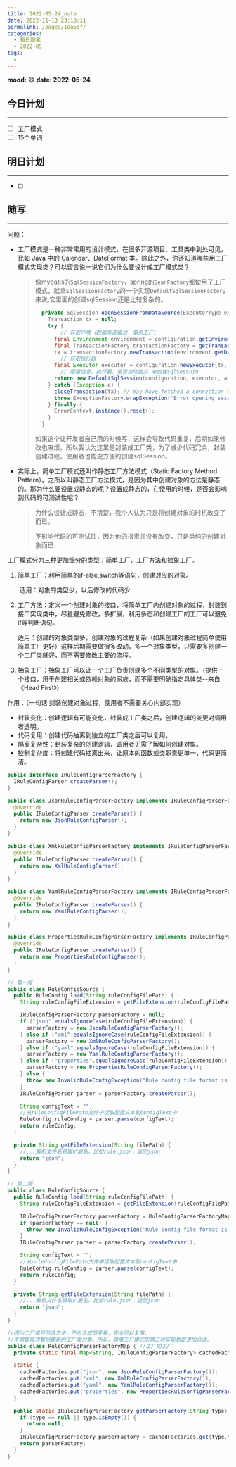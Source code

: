 ```yaml
---
title: 2022-05-24_note
date: 2022-11-13 23:10:11
permalink: /pages/1ea5df/
categories:
  - 每日随笔
  - 2022-05
tags:
  - 
---
```

**mood:** :smile:  									**date: 2022-05-24**  
## 今日计划  
------
- [ ]  工厂模式
- [ ]  15个单词
## 明日计划  
------
- [ ]  
## 随写 
------

问题：

- 工厂模式是一种非常常用的设计模式，在很多开源项目、工具类中到处可见，比如 Java 中的 Calendar、DateFormat 类。除此之外，你还知道哪些用工厂模式实现类？可以留言说一说它们为什么要设计成工厂模式类？

  > 像mybatis的`SqlSessionFactory`，spring的`BeanFactory`都使用了工厂模式，就拿`SqlSessionFactory`的一个实现`DefaultSqlSessionFactory`来说,它里面的创建sqlSession还是比较复杂的。
  >
  > ```java
  >   private SqlSession openSessionFromDataSource(ExecutorType execType, TransactionIsolationLevel level, boolean autoCommit) {
  >     Transaction tx = null;
  >     try {
  >         // 获取环境（数据库连接池，事务工厂）
  >       final Environment environment = configuration.getEnvironment();
  >       final TransactionFactory transactionFactory = getTransactionFactoryFromEnvironment(environment);
  >       tx = transactionFactory.newTransaction(environment.getDataSource(), level, autoCommit);
  >         // 获取执行器
  >       final Executor executor = configuration.newExecutor(tx, execType);
  >         // 配置信息，执行器，是否自动提交 来创建sqlSessuin
  >       return new DefaultSqlSession(configuration, executor, autoCommit);
  >     } catch (Exception e) {
  >       closeTransaction(tx); // may have fetched a connection so lets call close()
  >       throw ExceptionFactory.wrapException("Error opening session.  Cause: " + e, e);
  >     } finally {
  >       ErrorContext.instance().reset();
  >     }
  >   }
  > ```
  >
  > 如果这个让开发者自己用的时候写，这样会导致代码重复，后期如果修改也麻烦，所以我认为这里是封装成工厂类，为了减少代码冗余，封装创建过程，使用者也能更方便的创建sqlSession。
  >
  > 

- 实际上，简单工厂模式还叫作静态工厂方法模式（Static Factory Method Pattern）。之所以叫静态工厂方法模式，是因为其中创建对象的方法是静态的。那为什么要设置成静态的呢？设置成静态的，在使用的时候，是否会影响到代码的可测试性呢？

  > 为什么设计成静态，不清楚，我个人认为只是将创建对象的时机改变了而已，
  >
  > 不影响代码的可测试性，因为他的指责并没有改变，只是单纯的创建对象而已



工厂模式分为三种更加细分的类型：简单工厂、工厂方法和抽象工厂。

1. 简单工厂：利用简单的if-else,switch等语句，创建对应的对象。

   ​	适用：对象的类型少，以后修改的代码少

2. 工厂方法：定义一个创建对象的接口，将简单工厂内创建对象的过程，封装到接口实现类中，尽量避免修改，多扩展，利用多态和创建工厂的工厂可以避免if等判断语句。

   ​	适用：创建的对象类型多，创建对象的过程复杂（如果创建对象过程简单使用简单工厂更好）这样后期需要做很多改动，多一个对象类型，只需要多创建一个工厂类就好，而不需要修改主要的流程。

3. 抽象工厂：抽象工厂可以让一个工厂负责创建多个不同类型的对象。（提供一个接口，用于创建相关或依赖对象的家族，而不需要明确指定具体类--来自《Head First》）

作用：（一句话 封装创建对象过程，使用者不需要关心内部实现）

- 封装变化：创建逻辑有可能变化，封装成工厂类之后，创建逻辑的变更对调用者透明。
- 代码复用：创建代码抽离到独立的工厂类之后可以复用。
- 隔离复杂性：封装复杂的创建逻辑，调用者无需了解如何创建对象。
- 控制复杂度：将创建代码抽离出来，让原本的函数或类职责更单一，代码更简洁。

```java
public interface IRuleConfigParserFactory {
  IRuleConfigParser createParser();
}

public class JsonRuleConfigParserFactory implements IRuleConfigParserFactory {
  @Override
  public IRuleConfigParser createParser() {
    return new JsonRuleConfigParser();
  }
}

public class XmlRuleConfigParserFactory implements IRuleConfigParserFactory {
  @Override
  public IRuleConfigParser createParser() {
    return new XmlRuleConfigParser();
  }
}

public class YamlRuleConfigParserFactory implements IRuleConfigParserFactory {
  @Override
  public IRuleConfigParser createParser() {
    return new YamlRuleConfigParser();
  }
}

public class PropertiesRuleConfigParserFactory implements IRuleConfigParserFactory {
  @Override
  public IRuleConfigParser createParser() {
    return new PropertiesRuleConfigParser();
  }
}

// 第一版
public class RuleConfigSource {
  public RuleConfig load(String ruleConfigFilePath) {
    String ruleConfigFileExtension = getFileExtension(ruleConfigFilePath);

    IRuleConfigParserFactory parserFactory = null;
    if ("json".equalsIgnoreCase(ruleConfigFileExtension)) {
      parserFactory = new JsonRuleConfigParserFactory();
    } else if ("xml".equalsIgnoreCase(ruleConfigFileExtension)) {
      parserFactory = new XmlRuleConfigParserFactory();
    } else if ("yaml".equalsIgnoreCase(ruleConfigFileExtension)) {
      parserFactory = new YamlRuleConfigParserFactory();
    } else if ("properties".equalsIgnoreCase(ruleConfigFileExtension)) {
      parserFactory = new PropertiesRuleConfigParserFactory();
    } else {
      throw new InvalidRuleConfigException("Rule config file format is not supported: " + ruleConfigFilePath);
    }
    IRuleConfigParser parser = parserFactory.createParser();

    String configText = "";
    //从ruleConfigFilePath文件中读取配置文本到configText中
    RuleConfig ruleConfig = parser.parse(configText);
    return ruleConfig;
  }

  private String getFileExtension(String filePath) {
    //...解析文件名获取扩展名，比如rule.json，返回json
    return "json";
  }
}

// 第二版
public class RuleConfigSource {
  public RuleConfig load(String ruleConfigFilePath) {
    String ruleConfigFileExtension = getFileExtension(ruleConfigFilePath);

    IRuleConfigParserFactory parserFactory = RuleConfigParserFactoryMap.getParserFactory(ruleConfigFileExtension);
    if (parserFactory == null) {
      throw new InvalidRuleConfigException("Rule config file format is not supported: " + ruleConfigFilePath);
    }
    IRuleConfigParser parser = parserFactory.createParser();

    String configText = "";
    //从ruleConfigFilePath文件中读取配置文本到configText中
    RuleConfig ruleConfig = parser.parse(configText);
    return ruleConfig;
  }

  private String getFileExtension(String filePath) {
    //...解析文件名获取扩展名，比如rule.json，返回json
    return "json";
  }
}

//因为工厂类只包含方法，不包含成员变量，完全可以复用，
//不需要每次都创建新的工厂类对象，所以，简单工厂模式的第二种实现思路更加合适。
public class RuleConfigParserFactoryMap { //工厂的工厂
  private static final Map<String, IRuleConfigParserFactory> cachedFactories = new HashMap<>();

  static {
    cachedFactories.put("json", new JsonRuleConfigParserFactory());
    cachedFactories.put("xml", new XmlRuleConfigParserFactory());
    cachedFactories.put("yaml", new YamlRuleConfigParserFactory());
    cachedFactories.put("properties", new PropertiesRuleConfigParserFactory());
  }

  public static IRuleConfigParserFactory getParserFactory(String type) {
    if (type == null || type.isEmpty()) {
      return null;
    }
    IRuleConfigParserFactory parserFactory = cachedFactories.get(type.toLowerCase());
    return parserFactory;
  }
}






```

